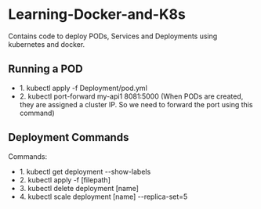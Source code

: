 # Learning-Docker-and-K8s
Contains code to deploy PODs, Services and Deployments using kubernetes and docker. 

<h2>Running a POD</h2>
<ul>
  <li>1.  kubectl apply -f Deployment/pod.yml </li>
  <li>2. kubectl port-forward my-api1 8081:5000 (When PODs are created, they are assigned a cluster IP. So we need to forward the port using this command) </li>
</ul>
<h2>Deployment Commands</h2>
Commands:
<ul>
  <li>1. kubectl get deployment --show-labels</li>
  <li>2. kubectl apply -f [filepath]</li>
  <li>3. kubectl delete deployment [name]</li>
  <li>4. kubectl scale deployment [name] --replica-set=5</li>
</ul>




